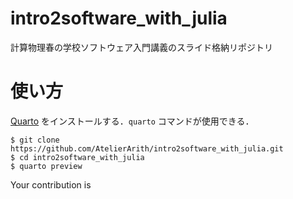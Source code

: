 # intro2software_with_julia

計算物理春の学校ソフトウェア入門講義のスライド格納リポジトリ

# 使い方

[Quarto](https://quarto.org/docs/get-started/) をインストールする．`quarto` コマンドが使用できる．

```console
$ git clone https://github.com/AtelierArith/intro2software_with_julia.git
$ cd intro2software_with_julia
$ quarto preview
```

Your contribution is 
